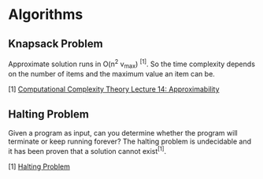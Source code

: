 # Algorithms

## Knapsack Problem

Approximate solution runs in O(n<sup>2</sup> v<sub>max</sub>) <sup>[1]</sup>. So the time complexity depends on the number of items and the maximum value an item can be.

[1] [Computational Complexity Theory
Lecture 14: Approximability](https://noppa.aalto.fi/noppa/kurssi/t-79.5103/luennot/T-79_5103_lecture_14.pdf)

## Halting Problem
Given a program as input, can you determine whether the program will terminate or keep running forever? The halting problem is undecidable and it has been proven that a solution cannot exist<sup>[1]</sup>.

[1] [Halting Problem](http://en.wikipedia.org/wiki/Halting_problem)

